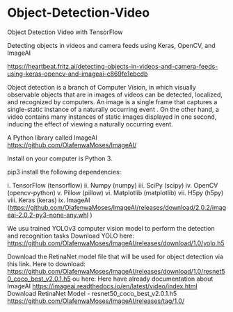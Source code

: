 # Object-Detection-Video
Object Detection Video with TensorFlow

Detecting objects in videos and camera feeds using Keras, OpenCV, and ImageAI

https://heartbeat.fritz.ai/detecting-objects-in-videos-and-camera-feeds-using-keras-opencv-and-imageai-c869fe1ebcdb

Object detection is a branch of Computer Vision, in which visually observable objects that are in images of videos can be detected, localized, and recognized by computers. An image is a single frame that captures a single-static instance of a naturally occurring event . On the other hand, a video contains many instances of static images displayed in one second, inducing the effect of viewing a naturally occurring event.

A Python library called ImageAI 
https://github.com/OlafenwaMoses/ImageAI/

Install on your computer is Python 3.

pip3 install the following dependencies:

i. 		TensorFlow (tensorflow)
ii. 	Numpy (numpy)
iii.	SciPy (scipy)
iv. 	OpenCV (opencv-python)
v. 		Pillow (pillow)
vi. 	Matplotlib (matplotlib)
vii. 	H5py (h5py)
viii. 	Keras (keras)
ix. 	ImageAI (https://github.com/OlafenwaMoses/ImageAI/releases/download/2.0.2/imageai-2.0.2-py3-none-any.whl )


We usu trained YOLOv3 computer vision model to perform the detection and recognition tasks
Download YOLO here:
https://github.com/OlafenwaMoses/ImageAI/releases/download/1.0/yolo.h5

Download the RetinaNet model file that will be used for object detection via this link.
Here to download:
https://github.com/OlafenwaMoses/ImageAI/releases/download/1.0/resnet50_coco_best_v2.0.1.h5
ou here:  Here have already documentation about ImageAI
https://imageai.readthedocs.io/en/latest/video/index.html
Download RetinaNet Model - resnet50_coco_best_v2.0.1.h5
https://github.com/OlafenwaMoses/ImageAI/releases/tag/1.0/
